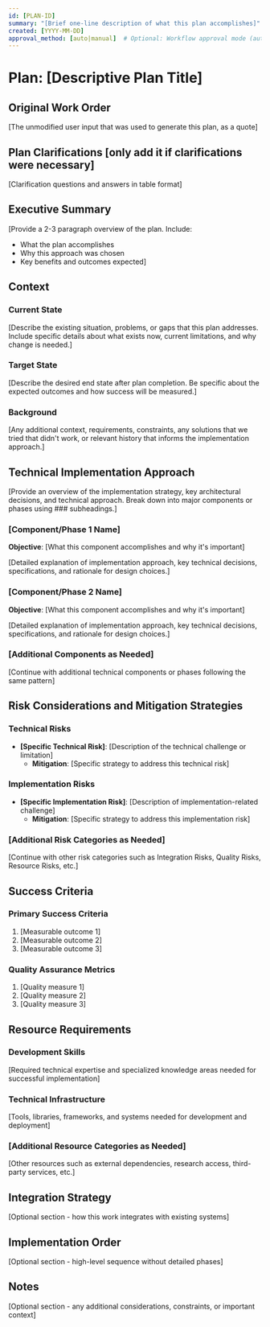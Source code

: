 ```yaml
---
id: [PLAN-ID]
summary: "[Brief one-line description of what this plan accomplishes]"
created: [YYYY-MM-DD]
approval_method: [auto|manual]  # Optional: Workflow approval mode (auto=automated, manual=requires review)
---
```


# Plan: [Descriptive Plan Title]

## Original Work Order
[The unmodified user input that was used to generate this plan, as a quote]

## Plan Clarifications [only add it if clarifications were necessary]
[Clarification questions and answers in table format]

## Executive Summary

[Provide a 2-3 paragraph overview of the plan. Include:
- What the plan accomplishes
- Why this approach was chosen
- Key benefits and outcomes expected]

## Context

### Current State
[Describe the existing situation, problems, or gaps that this plan addresses. Include specific details about what exists now, current limitations, and why change is needed.]

### Target State
[Describe the desired end state after plan completion. Be specific about the expected outcomes and how success will be measured.]

### Background
[Any additional context, requirements, constraints, any solutions that we tried that didn't work, or relevant history that informs the implementation approach.]

## Technical Implementation Approach

[Provide an overview of the implementation strategy, key architectural decisions, and technical approach. Break down into major components or phases using ### subheadings.]

### [Component/Phase 1 Name]
**Objective**: [What this component accomplishes and why it's important]

[Detailed explanation of implementation approach, key technical decisions, specifications, and rationale for design choices.]

### [Component/Phase 2 Name]
**Objective**: [What this component accomplishes and why it's important]

[Detailed explanation of implementation approach, key technical decisions, specifications, and rationale for design choices.]

### [Additional Components as Needed]
[Continue with additional technical components or phases following the same pattern]

## Risk Considerations and Mitigation Strategies

### Technical Risks
- **[Specific Technical Risk]**: [Description of the technical challenge or limitation]
    - **Mitigation**: [Specific strategy to address this technical risk]

### Implementation Risks
- **[Specific Implementation Risk]**: [Description of implementation-related challenge]
    - **Mitigation**: [Specific strategy to address this implementation risk]

### [Additional Risk Categories as Needed]
[Continue with other risk categories such as Integration Risks, Quality Risks, Resource Risks, etc.]

## Success Criteria

### Primary Success Criteria
1. [Measurable outcome 1]
2. [Measurable outcome 2]
3. [Measurable outcome 3]

### Quality Assurance Metrics
1. [Quality measure 1]
2. [Quality measure 2]
3. [Quality measure 3]

## Resource Requirements

### Development Skills
[Required technical expertise and specialized knowledge areas needed for successful implementation]

### Technical Infrastructure
[Tools, libraries, frameworks, and systems needed for development and deployment]

### [Additional Resource Categories as Needed]
[Other resources such as external dependencies, research access, third-party services, etc.]

## Integration Strategy
[Optional section - how this work integrates with existing systems]

## Implementation Order
[Optional section - high-level sequence without detailed phases]

## Notes
[Optional section - any additional considerations, constraints, or important context]
